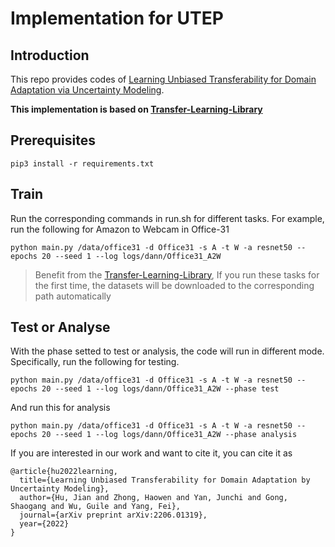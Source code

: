 # Implementation for **UTEP**

## Introduction
This repo provides codes of [Learning Unbiased Transferability for Domain Adaptation via Uncertainty Modeling](https://arxiv.org/pdf/2206.01319.pdf).

**This implementation is based on [Transfer-Learning-Library](https://github.com/thuml/Transfer-Learning-Library)**


## Prerequisites
```
pip3 install -r requirements.txt
```
## Train
Run the corresponding commands in run.sh for different tasks.
For example, run the following for Amazon to Webcam in Office-31
```
python main.py /data/office31 -d Office31 -s A -t W -a resnet50 --epochs 20 --seed 1 --log logs/dann/Office31_A2W
```
>Benefit from the [Transfer-Learning-Library](https://github.com/thuml/Transfer-Learning-Library), If you run these tasks for the first time, the datasets will be downloaded to the corresponding path automatically

## Test or Analyse
With the phase setted to test or analysis, the code will run in different mode. Specifically, run the following for testing.
```
python main.py /data/office31 -d Office31 -s A -t W -a resnet50 --epochs 20 --seed 1 --log logs/dann/Office31_A2W --phase test
```
And run this for analysis 
```
python main.py /data/office31 -d Office31 -s A -t W -a resnet50 --epochs 20 --seed 1 --log logs/dann/Office31_A2W --phase analysis
```
If you are interested in our work and want to cite it, you can cite it as
```
@article{hu2022learning,
  title={Learning Unbiased Transferability for Domain Adaptation by Uncertainty Modeling},
  author={Hu, Jian and Zhong, Haowen and Yan, Junchi and Gong, Shaogang and Wu, Guile and Yang, Fei},
  journal={arXiv preprint arXiv:2206.01319},
  year={2022}
}
```
